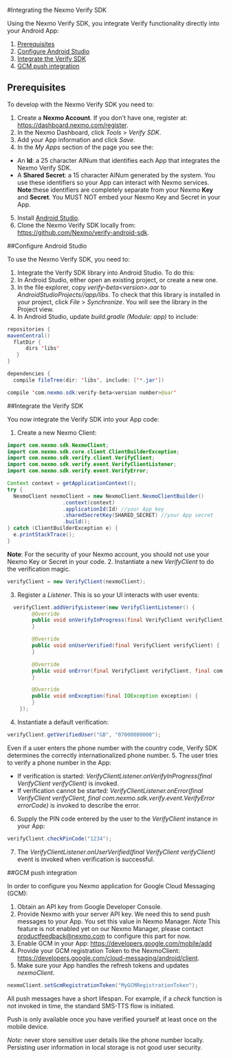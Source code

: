 
#Integrating the Nexmo Verify SDK

Using the <a http="https://www.nexmo.com/product/verify/">Nexmo Verify</a> SDK, you integrate Verify functionality directly into your Android App:

1. <a href="#prereq">Prerequisites</a>
2. <a href="#config">Configure Android Studio</a>
3. <a href="#integrate">Integrate the Verify SDK</a>
4.  <a href="#gcm">GCM push integration</a>

## Prerequisites<a name="prereq"></a>

To develop with the Nexmo Verify SDK you need to:
1. Create a __Nexmo Account__. If you don't have one, register at: https://dashboard.nexmo.com/register.
2. In the Nexmo Dashboard, click *Tools* > *Verify SDK*.
3. Add your App information and click *Save*.
4. In the *My Apps* section of the page you see the:
* An __Id__: a 25 character AlNum that identifies each App that integrates the Nexmo Verify SDK.
* A __Shared Secret__: a 15 character AlNum generated by the system.
You use these identifiers so your App can interact with Nexmo services.
 **Note**:these identifiers are completely separate from your Nexmo __Key__ and __Secret__. You MUST NOT embed your Nexmo Key and Secret in your App.
5. Install <a href="http://developer.android.com/tools/studio/index.html"> Android Studio</a>.
6. Clone the Nexmo Verify SDK locally from: https://github.com/Nexmo/verify-android-sdk.

##Configure Android Studio<a name="config"></a>

To use the Nexmo Verify SDK, you need to:

1. Integrate the Verify SDK library into Android Studio. To do this:
  1. In Android Studio, either open an existing project, or create a new one.
  2. In the file explorer, copy *verify-beta&lt;version>.aar* to *AndroidStudioProjects/<project name>/app/libs*.
  To check that this library is installed in your project, click *File* > *Synchronize*. You will see the library in the Project view.
2. In Android Studio, update *build.gradle (Module: app)* to include:
  ```java
  repositories {
  mavenCentral()
    flatDir {
        dirs 'libs'
     }
  }

  dependencies {
    compile fileTree(dir: 'libs', include: ['*.jar'])

  compile 'com.nexmo.sdk:verify-beta<version number>@aar'
```

##Integrate the Verify SDK<a name="integrate"></a>

You now integrate the Verify SDK into your App code:
1. Create a new Nexmo Client:
  ```java
  import com.nexmo.sdk.NexmoClient;
  import com.nexmo.sdk.core.client.ClientBuilderException;
  import com.nexmo.sdk.verify.client.VerifyClient;
  import com.nexmo.sdk.verify.event.VerifyClientListener;
  import com.nexmo.sdk.verify.event.VerifyError;

  Context context = getApplicationContext();
  try {
	NexmoClient nexmoClient = new NexmoClient.NexmoClientBuilder()
                    .context(context)
                    .applicationId(Id) //your App key
                    .sharedSecretKey(SHARED_SECRET) //your App secret
                    .build();
  } catch (ClientBuilderException e) {
	e.printStackTrace();
  }
```
  **Note**: For the security of your Nexmo account, you should not use your Nexmo Key or Secret in your code.
2. Instantiate a new *VerifyClient* to do the verification magic.
  ```java
  verifyClient = new VerifyClient(nexmoClient);
```
3. Register a *Listener*. This is so your UI interacts with user events:
```java
  verifyClient.addVerifyListener(new VerifyClientListener() {
        @Override
        public void onVerifyInProgress(final VerifyClient verifyClient) {
        }

        @Override
        public void onUserVerified(final VerifyClient verifyClient) {
        }

        @Override
        public void onError(final VerifyClient verifyClient, final com.nexmo.sdk.verify.event.VerifyError errorCode) {
        }

        @Override
        public void onException(final IOException exception) {
        }
    });
```
4. Instantiate a default verification:
  ```java
verifyClient.getVerifiedUser("GB", "07000000000");
```
  Even if a user enters the phone number with the country code, Verify SDK determines the correctly internationalized
phone number.
5. The user tries to verify a phone number in the App:
  * If verification is started: *VerifyClientListener.onVerifyInProgress(final VerifyClient verifyClient)* is invoked.
  * If verification cannot be started: *VerifyClientListener.onError(final VerifyClient verifyClient, final com.nexmo.sdk.verify.event.VerifyError errorCode)* is invoked to describe the error.
6. Supply the PIN code entered by the user to the *VerifyClient* instance in your App:
  ```java
verifyClient.checkPinCode("1234");
```
7. The *VerifyClientListener.onUserVerified(final VerifyClient verifyClient)* event is invoked when verification is successful.


##GCM push integration<a name="gcm"></a>

In order to configure you Nexmo application for Google Cloud Messaging (GCM):

1. Obtain an API key from Google Developer Console.
2. Provide Nexmo with your server API key. We need this to send push messages to your App. You set this value in Nexmo Manager.
*Note* This feature is not enabled yet on our Nexmo Manager, please contact productfeedback@nexmo.com to configure this part for now.
3. Enable GCM in your App: https://developers.google.com/mobile/add
4. Provide your GCM registration Token to the NexmoClient: https://developers.google.com/cloud-messaging/android/client.
5. Make sure your App handles the refresh tokens and updates *nexmoClient*.
  ```java
 nexmoClient.setGcmRegistrationToken("MyGCMRegistrationToken");
```

All push messages have a short lifespan. For example, if a *check* function is not invoked in time, the standard SMS-TTS flow is initiated.

Push is only available once you have verified yourself at least once on the mobile device.

*Note*: never store sensitive user details like the phone number locally. Persisting user information in local storage is not good user security.
